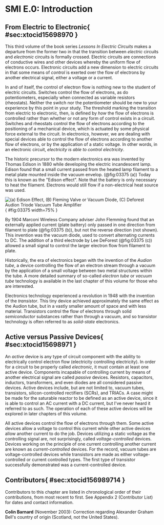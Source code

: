 # SMI E.0: Introduction

## From Electric to Electronic{ #sec:xtocid15698970 }

This third volume of the book series _Lessons In Electric Circuits_ makes a departure from the former two in that the transition between _electric_ circuits and _electronic_ circuits is formally crossed. Electric circuits are connections of conductive wires and other devices whereby the uniform flow of electrons occurs. Electronic circuits add a new dimension to electric circuits in that some means of _control_ is exerted over the flow of electrons by another electrical signal, either a voltage or a current.

In and of itself, the control of electron flow is nothing new to the student of electric circuits. Switches control the flow of electrons, as do potentiometers, especially when connected as variable resistors (rheostats). Neither the switch nor the potentiometer should be new to your experience by this point in your study. The threshold marking the transition from electric to electronic, then, is defined by _how_ the flow of electrons is controlled rather than whether or not any form of control exists in a circuit. Switches and rheostats control the flow of electrons according to the positioning of a mechanical device, which is actuated by some physical force external to the circuit. In electronics, however, we are dealing with special devices able to control the flow of electrons according to another flow of electrons, or by the application of a static voltage. In other words, in an electronic circuit, _electricity is able to control electricity_.

The historic precursor to the modern electronics era was invented by Thomas Edison in 1880 while developing the electric incandescent lamp. Edison found that a small current passed from the heated lamp filament to a metal plate mounted inside the vacuum envelop. (@fig:03375 (a)) Today this is known as the "Edison effect". Note that the battery is only necessary to heat the filament. Electrons would still flow if a non-electrical heat source was used.

![_(a) Edison Effect, (B) Fleming Valve or Vacuum Diode, (C) Deforest Audion Triode Vacuum Tube Amplifier_](03375.png){ #fig:03375 width=75% }

By 1904 Marconi Wireless Company adviser John Flemming found that an externally applied current (plate battery) only passed in one direction from filament to plate (@fig:03375 (b)), but not the reverse direction (not shown). This invention was the vacuum diode, used to convert alternating currents to DC. The addition of a third electrode by Lee DeForest (@fig:03375 (c)) allowed a small signal to control the larger electron flow from filament to plate.

Historically, the era of electronics began with the invention of the _Audion tube_, a device controlling the flow of an electron stream through a vacuum by the application of a small voltage between two metal structures within the tube. A more detailed summary of so-called _electron tube_ or _vacuum tube_ technology is available in the last chapter of this volume for those who are interested.

Electronics technology experienced a revolution in 1948 with the invention of the _transistor_. This tiny device achieved approximately the same effect as the Audion tube, but in a vastly smaller amount of space and with less material. Transistors control the flow of electrons through solid _semiconductor_ substances rather than through a vacuum, and so transistor technology is often referred to as _solid-state_ electronics.

## Active versus Passive Devices{ #sec:xtocid15698971 }

An _active_ device is any type of circuit component with the ability to electrically control electron flow (electricity controlling electricity). In order for a circuit to be properly called _electronic_, it must contain at least one active device. Components incapable of controlling current by means of another electrical signal are called _passive_ devices. Resistors, capacitors, inductors, transformers, and even diodes are all considered passive devices. Active devices include, but are not limited to, vacuum tubes, transistors, silicon-controlled rectifiers (SCRs), and TRIACs. A case might be made for the saturable reactor to be defined as an active device, since it is able to control an AC current with a DC current, but I\'ve never heard it referred to as such. The operation of each of these active devices will be explored in later chapters of this volume.

All active devices control the flow of electrons through them. Some active devices allow a voltage to control this current while other active devices allow another current to do the job. Devices utilizing a static voltage as the controlling signal are, not surprisingly, called _voltage-controlled_ devices. Devices working on the principle of one current controlling another current are known as _current-controlled_ devices. For the record, vacuum tubes are voltage-controlled devices while transistors are made as either voltage-controlled or current controlled types. The first type of transistor successfully demonstrated was a current-controlled device.

## Contributors{ #sec:xtocid156989714 }

Contributors to this chapter are listed in chronological order of their contributions, from most recent to first. See Appendix 2 (Contributor List) for dates and contact information.

**Colin Barnard** (November 2003): Correction regarding Alexander Graham Bell\'s country of origin (Scotland, not the United States).
